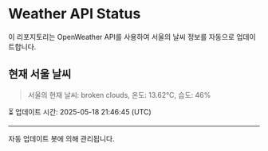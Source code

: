 
# Weather API Status

이 리포지토리는 OpenWeather API를 사용하여 서울의 날씨 정보를 자동으로 업데이트합니다.

## 현재 서울 날씨
> 서울의 현재 날씨: broken clouds, 온도: 13.62°C, 습도: 46%

⏳ 업데이트 시간: 2025-05-18 21:46:45 (UTC)

---
자동 업데이트 봇에 의해 관리됩니다.
